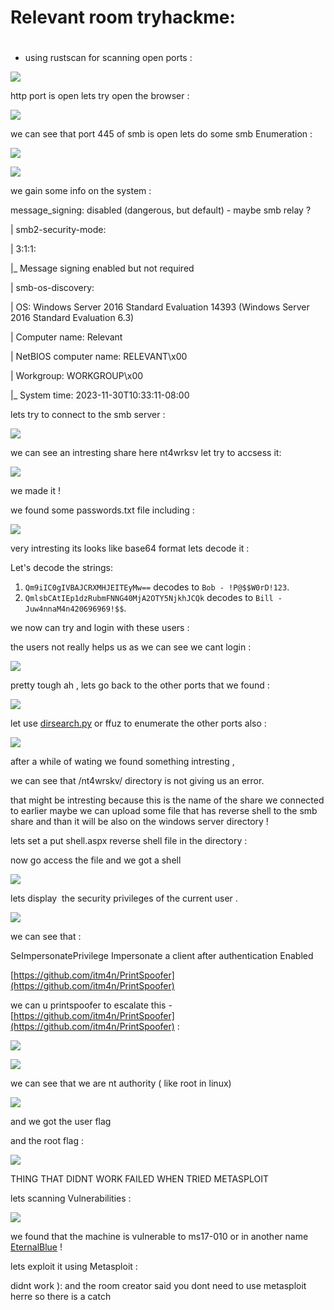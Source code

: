 # Relevant room tryhackme:

#   

*   using rustscan for scanning open ports :

  

![](https://t9003275564.p.clickup-attachments.com/t9003275564/f2564d31-c853-4dc0-b343-fddb8ad2c0b8/image.png)

http port is open lets try open the browser :

![](https://t9003275564.p.clickup-attachments.com/t9003275564/6faa1c9c-6191-4482-a221-ac8d6d34458b/image.png)

  

we can see that port 445 of smb is open lets do some smb Enumeration :

![](https://t9003275564.p.clickup-attachments.com/t9003275564/a157a135-77ee-46c4-b479-02dca6a30c6f/image.png)

![](https://t9003275564.p.clickup-attachments.com/t9003275564/f1328341-445a-4e39-af8e-2837d69ec04c/image.png)

we gain some info on the system :

message\_signing: disabled (dangerous, but default) - maybe smb relay ?

| smb2-security-mode:

| 3:1:1:

|\_ Message signing enabled but not required

| smb-os-discovery:

| OS: Windows Server 2016 Standard Evaluation 14393 (Windows Server 2016 Standard Evaluation 6.3)

| Computer name: Relevant

| NetBIOS computer name: RELEVANT\\x00

| Workgroup: WORKGROUP\\x00

|\_ System time: 2023-11-30T10:33:11-08:00

  

  

lets try to connect to the smb server :

![](https://t9003275564.p.clickup-attachments.com/t9003275564/b743d1d6-d245-41a4-8c2b-6b27eb1c910e/image.png)

we can see an intresting share here nt4wrksv let try to accsess it:

![](https://t9003275564.p.clickup-attachments.com/t9003275564/6e3b2c12-dd33-4d93-8e5e-3918d598489e/image.png)

we made it !

we found some passwords.txt file including :

![](https://t9003275564.p.clickup-attachments.com/t9003275564/bc5a9a55-c529-40b3-ac97-cf02986307d9/image.png)

very intresting its looks like base64 format lets decode it :

Let's decode the strings:

1. `Qm9iIC0gIVBAJCRXMHJEITEyMw==` decodes to `Bob - !P@$$W0rD!123`.
2. `QmlsbCAtIEp1dzRubmFNNG40MjA2OTY5NjkhJCQk` decodes to `Bill - Juw4nnaM4n420696969!$$`.

we now can try and login with these users :

  

the users not really helps us as we can see we cant login :

![](https://t9003275564.p.clickup-attachments.com/t9003275564/fcccda3d-7818-4b05-bcd1-0d38b9b2d3e5/image.png)

  

  

pretty tough ah , lets go back to the other ports that we found :

  

![](https://t9003275564.p.clickup-attachments.com/t9003275564/cbfeb736-1dc9-4a72-a44c-47b3a5a99c87/image.png)

  

let use [dirsearch.py](http://dirsearch.py) or ffuz to enumerate the other ports also :

  

![](https://t9003275564.p.clickup-attachments.com/t9003275564/c8b6740d-ac52-4c83-bf08-6cf818830331/image.png)

  

after a while of wating we found something intresting ,

we can see that /nt4wrskv/ directory is not giving us an error.

  

that might be intresting because this is the name of the share we connected to earlier maybe we can upload some file that has reverse shell to the smb share and than it will be also on the windows server directory !

lets set a put shell.aspx reverse shell file in the directory :

  

now go access the file and we got a shell

![](https://t9003275564.p.clickup-attachments.com/t9003275564/9347ca5e-3b0b-4190-ac8f-ef452ec3cda6/image.png)

  

lets display  the security privileges of the current user .

![](https://t9003275564.p.clickup-attachments.com/t9003275564/51ca578d-4b73-4224-bef2-f7b5ffbdc4db/image.png)

we can see that :

SeImpersonatePrivilege Impersonate a client after authentication Enabled

[https://github.com/itm4n/PrintSpoofer](https://github.com/itm4n/PrintSpoofer)

we can u printspoofer to escalate this - [https://github.com/itm4n/PrintSpoofer](https://github.com/itm4n/PrintSpoofer) :

![](https://t9003275564.p.clickup-attachments.com/t9003275564/63816955-b6eb-47a3-a610-a177d03e2662/image.png)

  

  

![](https://t9003275564.p.clickup-attachments.com/t9003275564/3970ae03-87f1-427d-a522-72246fc6a64b/image.png)

we can see that we are nt authority ( like root in linux)

![](https://t9003275564.p.clickup-attachments.com/t9003275564/92c08bfe-be36-4492-8f47-79e2cada6b3f/image.png)

and we got the user flag

and the root flag :

![](https://t9003275564.p.clickup-attachments.com/t9003275564/6fa5a049-fd52-4aa5-8b3d-4ead87142058/image.png)

  

  

  

THING THAT DIDNT WORK FAILED WHEN TRIED METASPLOIT

  

  

lets scanning Vulnerabilities :

  

![](https://t9003275564.p.clickup-attachments.com/t9003275564/bc8a6fac-5d70-44e9-9b8a-585bb1af8c1a/image.png)

we found that the machine is vulnerable to ms17-010 or in another name [EternalBlue](https://en.wikipedia.org/wiki/EternalBlue) !

  

lets exploit it using Metasploit :

  

didnt work ): and the room creator said you dont need to use metasploit herre so there is a catch
